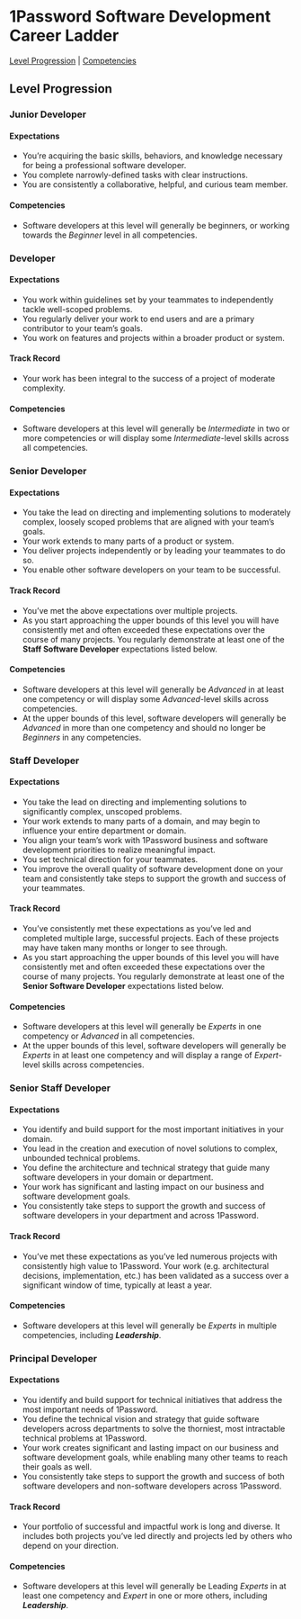 # 1Password Software Development Career Ladder
[Level Progression](index.md) | [Competencies](competencies.md)


## Level Progression
### Junior Developer
#### Expectations
* You’re acquiring the basic skills, behaviors, and knowledge necessary for being a professional software developer.
* You complete narrowly-defined tasks with clear instructions.
* You are consistently a collaborative, helpful, and curious team member.

#### Competencies
* Software developers at this level will generally be beginners, or working towards the _Beginner_ level in all competencies.


### Developer
#### Expectations
* You work within guidelines set by your teammates to independently tackle well-scoped problems.
* You regularly deliver your work to end users and are a primary contributor to your team’s goals.
* You work on features and projects within a broader product or system.

#### Track Record
* Your work has been integral to the success of a project of moderate complexity.

#### Competencies
* Software developers at this level will generally be _Intermediate_ in two or more competencies or will display some _Intermediate_-level skills across all competencies.


### Senior Developer

#### Expectations
* You take the lead on directing and implementing solutions to moderately complex, loosely scoped problems that are aligned with your team’s goals.
* Your work extends to many parts of a product or system.
* You deliver projects independently or by leading your teammates to do so.
* You enable other software developers on your team to be successful.

#### Track Record
* You’ve met the above expectations over multiple projects.
* As you start approaching the upper bounds of this level you will have consistently met and often exceeded these expectations over the course of many projects. You regularly demonstrate at least one of the **Staff Software Developer** expectations listed below.

#### Competencies
* Software developers at this level will generally be _Advanced_ in at least one competency or will display some _Advanced_-level skills across competencies.
* At the upper bounds of this level, software developers will generally be _Advanced_ in more than one competency and should no longer be _Beginners_ in any competencies.


### Staff Developer

#### Expectations
* You take the lead on directing and implementing solutions to significantly complex, unscoped problems.
* Your work extends to many parts of a domain, and may begin to influence your entire department or domain.
* You align your team’s work with 1Password business and software development priorities to realize meaningful impact.
* You set technical direction for your teammates.
* You improve the overall quality of software development done on your team and consistently take steps to support the growth and success of your teammates.

#### Track Record
* You’ve consistently met these expectations as you’ve led and completed multiple large, successful projects. Each of these projects may have taken many months or longer to see through.
* As you start approaching the upper bounds of this level you will have consistently met and often exceeded these expectations over the course of many projects. You regularly demonstrate at least one of the **Senior Software Developer** expectations listed below.

#### Competencies
* Software developers at this level will generally be _Experts_ in one competency or _Advanced_ in all competencies.
* At the upper bounds of this level, software developers will generally be _Experts_ in at least one competency and will display a range of _Expert_-level skills across competencies.


### Senior Staff Developer
#### Expectations
* You identify and build support for the most important initiatives in your domain.
* You lead in the creation and execution of novel solutions to complex, unbounded technical problems.
* You define the architecture and technical strategy that guide many software developers in your domain or department.
* Your work has significant and lasting impact on our business and software development goals.
* You consistently take steps to support the growth and success of software developers in your department and across 1Password.

#### Track Record
* You’ve met these expectations as you’ve led numerous projects with consistently high value to 1Password. Your work (e.g. architectural decisions, implementation, etc.) has been validated as a success over a significant window of time, typically at least a year.

#### Competencies
* Software developers at this level will generally be _Experts_ in multiple competencies, including _**Leadership**_.


### Principal Developer
#### Expectations
* You identify and build support for technical initiatives that address the most important needs of 1Password.
* You define the technical vision and strategy that guide software developers across departments to solve the thorniest, most intractable technical problems at 1Password.
* Your work creates significant and lasting impact on our business and software development goals, while enabling many other teams to reach their goals as well.
* You consistently take steps to support the growth and success of both software developers and non-software developers across 1Password.

#### Track Record
* Your portfolio of successful and impactful work is long and diverse. It includes both projects you’ve led directly and projects led by others who depend on your direction.

#### Competencies
* Software developers at this level will generally be Leading _Experts_ in at least one competency and _Expert_ in one or more others, including _**Leadership**_.
